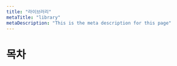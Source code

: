 ```yaml
---
title: "라이브러리"
metaTitle: "library"
metaDescription: "This is the meta description for this page"
---
```


# 목차


